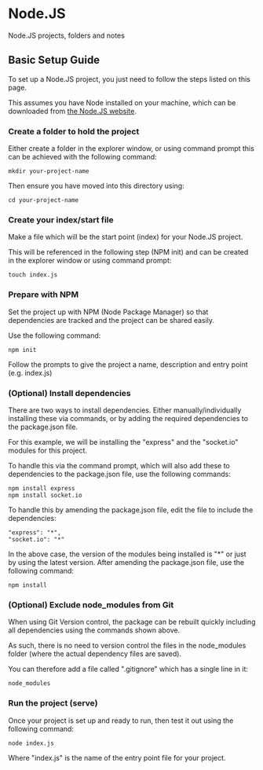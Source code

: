 # Node.JS
Node.JS projects, folders and notes

## Basic Setup Guide
To set up a Node.JS project, you just need to follow the steps listed on this page. 

This assumes you have Node installed on your machine, which can be downloaded from [the Node.JS website](https://nodejs.org/en/).

### Create a folder to hold the project
Either create a folder in the explorer window, or using command prompt this can be achieved with the following command:

    mkdir your-project-name
    
Then ensure you have moved into this directory using:

    cd your-project-name

### Create your index/start file
Make a file which will be the start point (index) for your Node.JS project. 

This will be referenced in the following step (NPM init) and can be created in the explorer window or using command prompt:

    touch index.js

### Prepare with NPM
Set the project up with NPM (Node Package Manager) so that dependencies are tracked and the project can be shared easily. 
 
Use the following command:
 
    npm init
     
Follow the prompts to give the project a name, description and entry point (e.g. index.js)
 
### (Optional) Install dependencies
There are two ways to install dependencies. Either manually/individually installing these via commands, or by adding the required dependencies to the package.json file. 

For this example, we will be installing the "express" and the "socket.io" modules for this project.

To handle this via the command prompt, which will also add these to dependencies to the package.json file, use the following commands:

    npm install express
    npm install socket.io
    
To handle this by amending the package.json file, edit the file to include the dependencies:

    "express": "*",
    "socket.io": "*"
    
In the above case, the version of the modules being installed is "*" or just by using the latest version. After amending the package.json file, use the following command:

    npm install
    
### (Optional) Exclude node_modules from Git
When using Git Version control, the package can be rebuilt quickly including all dependencies using the commands shown above. 

As such, there is no need to version control the files in the node_modules folder (where the actual dependency files are saved). 

You can therefore add a file called ".gitignore" which has a single line in it:

    node_modules

### Run the project (serve)
Once your project is set up and ready to run, then test it out using the following command:

    node index.js
    
Where "index.js" is the name of the entry point file for your project.

